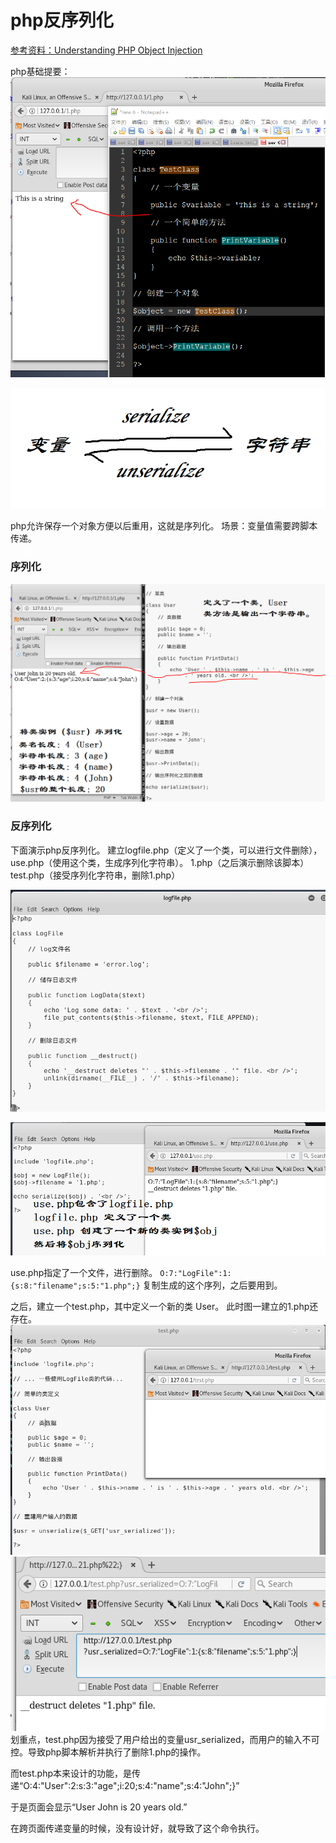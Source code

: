 php反序列化
===
[参考资料：Understanding PHP Object Injection](https://securitycafe.ro/2015/01/05/understanding-php-object-injection/)

php基础提要：
![图1](https://raw.githubusercontent.com/Whale3070/Whale3070.github.io/master/images/1101/1.png)

![](https://raw.githubusercontent.com/Whale3070/Whale3070.github.io/master/images/1101/%E6%8D%95%E8%8E%B7.PNG)

php允许保存一个对象方便以后重用，这就是序列化。
场景：变量值需要跨脚本传递。

### 序列化
![](https://raw.githubusercontent.com/Whale3070/Whale3070.github.io/master/images/1101/%E6%8D%95%E8%8E%B7%203.PNG)

### 反序列化
下面演示php反序列化。
建立logfile.php（定义了一个类，可以进行文件删除），use.php（使用这个类，生成序列化字符串）。
1.php（之后演示删除该脚本）
test.php（接受序列化字符串，删除1.php）

![logfile.php定义了一个类，可以进行文件删除操作](https://raw.githubusercontent.com/Whale3070/Whale3070.github.io/master/images/1101/%E6%8D%95%E8%8E%B7%205.PNG)

![](https://raw.githubusercontent.com/Whale3070/Whale3070.github.io/master/images/1101/%E6%8D%95%E8%8E%B7%204.PNG)

use.php指定了一个文件，进行删除。
`O:7:"LogFile":1:{s:8:"filename";s:5:"1.php";}`
复制生成的这个序列，之后要用到。

之后，建立一个test.php，其中定义一个新的类 User。
此时图一建立的1.php还存在。
![捕获 6](https://raw.githubusercontent.com/Whale3070/Whale3070.github.io/master/images/1101/%E6%8D%95%E8%8E%B7%206.PNG)
![捕获 7](https://raw.githubusercontent.com/Whale3070/Whale3070.github.io/master/images/1101/%E6%8D%95%E8%8E%B7%207.PNG)
划重点，test.php因为接受了用户给出的变量usr_serialized，而用户的输入不可控。导致php脚本解析并执行了删除1.php的操作。

而test.php本来设计的功能，是传递“O:4:"User":2:s:3:"age";i:20;s:4:"name";s:4:"John";}”

于是页面会显示“User John is 20 years old.”

在跨页面传递变量的时候，没有设计好，就导致了这个命令执行。